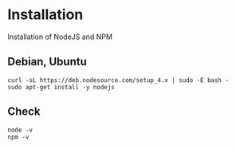 # Installation

Installation of NodeJS and NPM

## Debian, Ubuntu

```
curl -sL https://deb.nodesource.com/setup_4.x | sudo -E bash -
sudo apt-get install -y nodejs
```

## Check

```
node -v
npm -v
```
